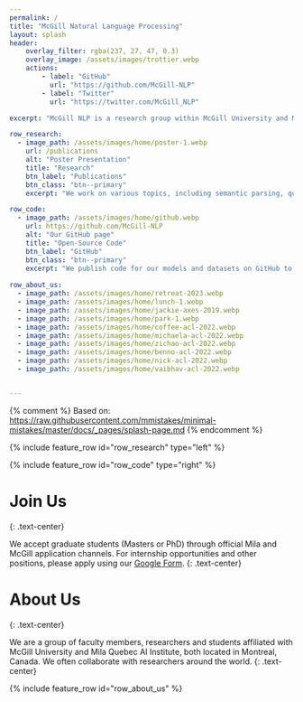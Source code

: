 ```yaml
---
permalink: /
title: "McGill Natural Language Processing"
layout: splash
header:
    overlay_filter: rgba(237, 27, 47, 0.3)
    overlay_image: /assets/images/trottier.webp
    actions:
        - label: "GitHub"
          url: "https://github.com/McGill-NLP"
        - label: "Twitter"
          url: "https://twitter.com/McGill_NLP"

excerpt: "McGill NLP is a research group within McGill University and Mila focusing on various topics in natural language processing."

row_research:
  - image_path: /assets/images/home/poster-1.webp
    url: /publications
    alt: "Poster Presentation"
    title: "Research"
    btn_label: "Publications"
    btn_class: "btn--primary"
    excerpt: "We work on various topics, including semantic parsing, question answering, reading comprehension, and conversational systems. We present our works in Computational Linguistics, NLP and ML conferences and journals."

row_code:
  - image_path: /assets/images/home/github.webp
    url: https://github.com/McGill-NLP
    alt: "Our GitHub page"
    title: "Open-Source Code"
    btn_label: "GitHub"
    btn_class: "btn--primary"
    excerpt: "We publish code for our models and datasets on GitHub to make it easier for researchers and developers to reproduce and build upon our work. We welcome pull requests and issues on active projects from the community."
  
row_about_us:
  - image_path: /assets/images/home/retreat-2023.webp
  - image_path: /assets/images/home/lunch-1.webp
  - image_path: /assets/images/home/jackie-axes-2019.webp
  - image_path: /assets/images/home/park-1.webp
  - image_path: /assets/images/home/coffee-acl-2022.webp
  - image_path: /assets/images/home/michaela-acl-2022.webp
  - image_path: /assets/images/home/zichao-acl-2022.webp
  - image_path: /assets/images/home/benno-acl-2022.webp
  - image_path: /assets/images/home/nick-acl-2022.webp
  - image_path: /assets/images/home/vaibhav-acl-2022.webp


---
```

{% comment %}
Based on: https://raw.githubusercontent.com/mmistakes/minimal-mistakes/master/docs/_pages/splash-page.md
{% endcomment %}


{% include feature_row id="row_research" type="left" %}

{% include feature_row id="row_code" type="right" %}

# Join Us
{: .text-center}

We accept graduate students (Masters or PhD) through official Mila and McGill application channels. For internship opportunities and other positions, please apply using our <a href="https://forms.gle/3SA5K6pJxe4dAyhM7">Google Form</a>.
{: .text-center}
<br/>


# About Us
{: .text-center}

We are a group of faculty members, researchers and students affiliated with McGill University and Mila Quebec AI Institute, both located in Montreal, Canada. We often collaborate with researchers around the world.
{: .text-center}

{% include feature_row id="row_about_us" %}

